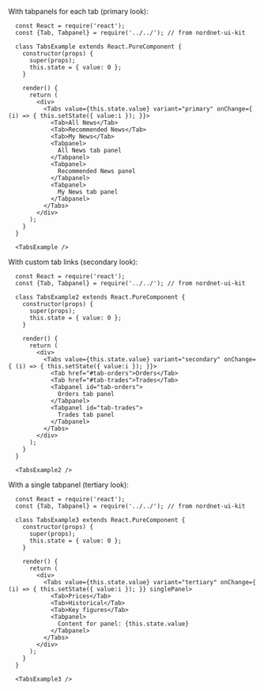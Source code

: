 With tabpanels for each tab (primary look):

      const React = require('react');
      const {Tab, Tabpanel} = require('../../'); // from nordnet-ui-kit

      class TabsExample extends React.PureComponent {
        constructor(props) {
          super(props);
          this.state = { value: 0 };
        }

        render() {
          return (
            <div>
              <Tabs value={this.state.value} variant="primary" onChange={ (i) => { this.setState({ value:i }); }}>
                <Tab>All News</Tab>
                <Tab>Recommended News</Tab>
                <Tab>My News</Tab>
                <Tabpanel>
                  All News tab panel
                </Tabpanel>
                <Tabpanel>
                  Recommended News panel
                </Tabpanel>
                <Tabpanel>
                  My News tab panel
                </Tabpanel>
              </Tabs>
            </div>
          );
        }
      }

      <TabsExample />

With custom tab links (secondary look):

      const React = require('react');
      const {Tab, Tabpanel} = require('../../'); // from nordnet-ui-kit

      class TabsExample2 extends React.PureComponent {
        constructor(props) {
          super(props);
          this.state = { value: 0 };
        }

        render() {
          return (
            <div>
              <Tabs value={this.state.value} variant="secondary" onChange={ (i) => { this.setState({ value:i }); }}>
                <Tab href="#tab-orders">Orders</Tab>
                <Tab href="#tab-trades">Trades</Tab>
                <Tabpanel id="tab-orders">
                  Orders tab panel
                </Tabpanel>
                <Tabpanel id="tab-trades">
                  Trades tab panel
                </Tabpanel>
              </Tabs>
            </div>
          );
        }
      }

      <TabsExample2 />

With a single tabpanel (tertiary look):

      const React = require('react');
      const {Tab, Tabpanel} = require('../../'); // from nordnet-ui-kit

      class TabsExample3 extends React.PureComponent {
        constructor(props) {
          super(props);
          this.state = { value: 0 };
        }

        render() {
          return (
            <div>
              <Tabs value={this.state.value} variant="tertiary" onChange={ (i) => { this.setState({ value:i }); }} singlePanel>
                <Tab>Prices</Tab>
                <Tab>Historical</Tab>
                <Tab>Key figures</Tab>
                <Tabpanel>
                  Content for panel: {this.state.value}
                </Tabpanel>
              </Tabs>
            </div>
          );
        }
      }

      <TabsExample3 />
